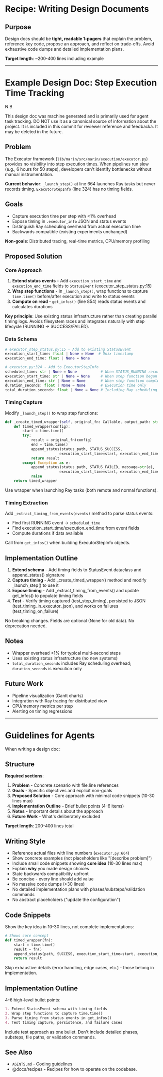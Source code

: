 # Recipe: Writing Design Documents

## Purpose

Design docs should be **tight, readable 1-pagers** that explain the problem, reference key code, propose an approach, and reflect on trade-offs. Avoid exhaustive code dumps and detailed implementation plans.

**Target length**: ~200-400 lines including example

---

# Example Design Doc: Step Execution Time Tracking

N.B.

This design doc was machine generated and is primarily used for agent task tracking.
DO NOT use it as a canonical source of information about the project.
It is included in this commit for reviewer reference and feedbacka.
It may be deleted in the future.

## Problem

The Executor framework (`lib/marin/src/marin/execution/executor.py`) provides no visibility into step execution times. When pipelines run slow (e.g., 6 hours for 50 steps), developers can't identify bottlenecks without manual instrumentation.

**Current behavior**: `_launch_step()` at line 664 launches Ray tasks but never records timing. `ExecutorStepInfo` (line 324) has no timing fields.

## Goals

- Capture execution time per step with <1% overhead
- Expose timing in `.executor_info` JSON and status events
- Distinguish Ray scheduling overhead from actual execution time
- Backwards compatible (existing experiments unchanged)

**Non-goals**: Distributed tracing, real-time metrics, CPU/memory profiling

## Proposed Solution

### Core Approach

1. **Extend status events** - Add `execution_start_time` and `execution_end_time` fields to `StatusEvent` (executor_step_status.py:15)
2. **Wrap step functions** - In `_launch_step()`, wrap functions to capture `time.time()` before/after execution and write to status events
3. **Compute on read** - `get_infos()` (line 854) reads status events and calculates durations

**Key principle**: Use existing status infrastructure rather than creating parallel timing logs. Avoids filesystem races and integrates naturally with step lifecycle (RUNNING → SUCCESS/FAILED).

### Data Schema

```python
# executor_step_status.py:15 - Add to existing StatusEvent
execution_start_time: float | None = None  # Unix timestamp
execution_end_time: float | None = None

# executor.py:324 - Add to ExecutorStepInfo
scheduled_time: str | None = None           # When STATUS_RUNNING recorded
execution_start_time: str | None = None     # When step function began
execution_end_time: str | None = None       # When step function completed
duration_seconds: float | None = None       # Execution time only
total_duration_seconds: float | None = None # Including Ray scheduling
```

### Timing Capture

Modify `_launch_step()` to wrap step functions:

```python
def _create_timed_wrapper(self, original_fn: Callable, output_path: str) -> Callable:
    def timed_wrapper(config):
        start = time.time()
        try:
            result = original_fn(config)
            end = time.time()
            append_status(status_path, STATUS_SUCCESS,
                         execution_start_time=start, execution_end_time=end)
            return result
        except Exception as e:
            append_status(status_path, STATUS_FAILED, message=str(e),
                         execution_start_time=start, execution_end_time=time.time())
            raise
    return timed_wrapper
```

Use wrapper when launching Ray tasks (both remote and normal functions).

### Timing Extraction

Add `_extract_timing_from_events(events)` method to parse status events:
- Find first RUNNING event → `scheduled_time`
- Find execution_start_time/execution_end_time from event fields
- Compute durations if data available

Call from `get_infos()` when building ExecutorStepInfo objects.

## Implementation Outline

1. **Extend schema** - Add timing fields to StatusEvent dataclass and append_status() signature
2. **Capture timing** - Add _create_timed_wrapper() method and modify _launch_step() to use it
3. **Expose timing** - Add _extract_timing_from_events() and update get_infos() to populate timing fields
4. **Test** - Verify timing captured (test_step_timing), persisted to JSON (test_timing_in_executor_json), and works on failures (test_timing_on_failure)

No breaking changes. Fields are optional (None for old data). No deprecation needed.

## Notes

- Wrapper overhead <1% for typical multi-second steps
- Uses existing status infrastructure (no new systems)
- `total_duration_seconds` includes Ray scheduling overhead; `duration_seconds` is execution only

## Future Work

- Pipeline visualization (Gantt charts)
- Integration with Ray tracing for distributed view
- CPU/memory metrics per step
- Alerting on timing regressions

---

# Guidelines for Agents

When writing a design doc:

## Structure

**Required sections**:
1. **Problem** - Concrete scenario with file:line references
2. **Goals** - Specific objectives and explicit non-goals
3. **Proposed Solution** - Core approach with minimal code snippets (10-30 lines max)
4. **Implementation Outline** - Brief bullet points (4-6 items)
5. **Notes** - Important details about the approach
6. **Future Work** - What's deliberately excluded

**Target length**: 200-400 lines total

## Writing Style

- Reference actual files with line numbers (`executor.py:664`)
- Show concrete examples (not placeholders like "[describe problem]")
- Include small code snippets showing **core idea** (10-30 lines max)
- Explain **why** you made design choices
- State backwards compatibility upfront
- Be concise - every line should add value
- No massive code dumps (>30 lines)
- No detailed implementation plans with phases/substeps/validation commands
- No abstract placeholders ("update the configuration")

## Code Snippets

Show the key idea in 10-30 lines, not complete implementations:

```python
# Shows core concept
def timed_wrapper(fn):
    start = time.time()
    result = fn()
    append_status(path, SUCCESS, execution_start_time=start, execution_end_time=time.time())
    return result
```

Skip exhaustive details (error handling, edge cases, etc.) - those belong in implementation.

## Implementation Outline

4-6 high-level bullet points:

```markdown
1. Extend StatusEvent schema with timing fields
2. Wrap step functions to capture time.time()
3. Parse timing from status events in get_infos()
4. Test timing capture, persistence, and failure cases
```

Include test approach as one bullet. Don't include detailed phases, substeps, file paths, or validation commands.

## See Also

- `AGENTS.md` - Coding guidelines
- @docs/recipes - Recipes for how to operate on the codebase.
